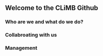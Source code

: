 ## Welcome to the CLiMB Github



### Who are we and what do we do?



### Collabroating with us



### Management


